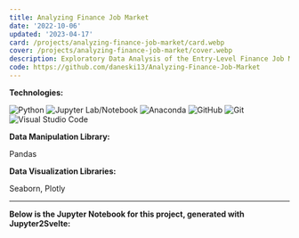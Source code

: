 ```yaml
---
title: Analyzing Finance Job Market
date: '2022-10-06'
updated: '2023-04-17'
card: /projects/analyzing-finance-job-market/card.webp
cover: /projects/analyzing-finance-job-market/cover.webp
description: Exploratory Data Analysis of the Entry-Level Finance Job Market
code: https://github.com/daneski13/Analyzing-Finance-Job-Market
---
```


<script>
    import Anchor from '$lib/components/markdown/Anchor.svelte';
    import EDA from '$lib/components/projects/analyzing-finance-job-market/EDA.svelte';

    const alt_text = ["Bar Chart of the Top 10 Locations", "Chart Showing Top 15 Industries", "Chart Showing the Most In Demand Skills"];
</script>

**Technologies:**

![Python](https://img.shields.io/badge/python-3670A0?style=for-the-badge&logo=python&logoColor=ffdd54)
![Jupyter Lab/Notebook](https://img.shields.io/badge/jupyter-%23FA0F00.svg?style=for-the-badge&logo=jupyter&logoColor=white)
![Anaconda](https://img.shields.io/badge/Anaconda-%2344A833.svg?style=for-the-badge&logo=anaconda&logoColor=white)
![GitHub](https://img.shields.io/badge/github-%23121011.svg?style=for-the-badge&logo=github&logoColor=white)
![Git](https://img.shields.io/badge/git-%23F05033.svg?style=for-the-badge&logo=git&logoColor=white)
![Visual Studio Code](https://img.shields.io/badge/Visual%20Studio%20Code-0078d7.svg?style=for-the-badge&logo=visual-studio-code&logoColor=white)

**Data Manipulation Library:**

Pandas

**Data Visualization Libraries:**

Seaborn, Plotly

---

**Below is the Jupyter Notebook for this project, generated with <Anchor href="/projects/jupyter2svelte">Jupyter2Svelte</Anchor>:**

<EDA img_path_prefix="/projects/analyzing-finance-job-market/" img_alt_text={alt_text}/>

